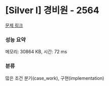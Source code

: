 # [Silver I] 경비원 - 2564 

[문제 링크](https://www.acmicpc.net/problem/2564) 

### 성능 요약

메모리: 30864 KB, 시간: 72 ms

### 분류

많은 조건 분기(case_work), 구현(implementation)

